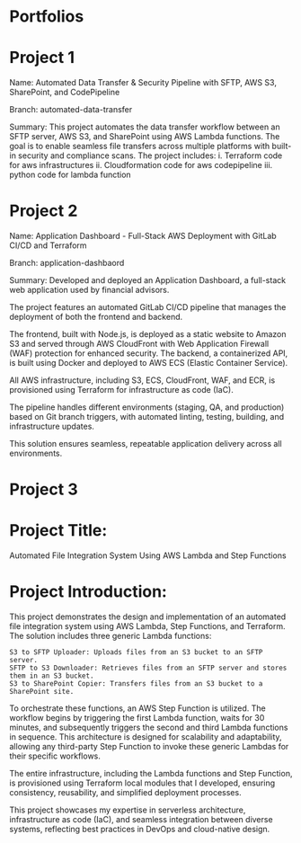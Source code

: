 # Portfolios

# Project 1 
Name: 
Automated Data Transfer & Security Pipeline with SFTP, AWS S3, SharePoint, and CodePipeline

Branch: 
automated-data-transfer

Summary: 
This project automates the data transfer workflow between an SFTP server, AWS S3, and SharePoint using AWS Lambda functions. The goal is to enable seamless file transfers across multiple platforms with built-in security and compliance scans. 
The project includes:
i. Terraform code for aws infrastructures
ii. Cloudformation code for aws codepipeline
iii. python code for lambda function


# Project 2
Name: 
Application Dashboard - Full-Stack AWS Deployment with GitLab CI/CD and Terraform

Branch: 
application-dashbaord

Summary: 
Developed and deployed an Application Dashboard, a full-stack web application used by financial advisors. 

The project features an automated GitLab CI/CD pipeline that manages the deployment of both the frontend and backend.

The frontend, built with Node.js, is deployed as a static website to Amazon S3 and served through AWS CloudFront with Web Application Firewall (WAF) protection for enhanced security. The backend, a containerized API, is built using Docker and deployed to AWS ECS (Elastic Container Service). 

All AWS infrastructure, including S3, ECS, CloudFront, WAF, and ECR, is provisioned using Terraform for infrastructure as code (IaC).

The pipeline handles different environments (staging, QA, and production) based on Git branch triggers, with automated linting, testing, building, and infrastructure updates. 

This solution ensures seamless, repeatable application delivery across all environments.

# Project 3

# Project Title:
Automated File Integration System Using AWS Lambda and Step Functions

# Project Introduction:
This project demonstrates the design and implementation of an automated file integration system using AWS Lambda, Step Functions, and Terraform. The solution includes three generic Lambda functions:

    S3 to SFTP Uploader: Uploads files from an S3 bucket to an SFTP server.
    SFTP to S3 Downloader: Retrieves files from an SFTP server and stores them in an S3 bucket.
    S3 to SharePoint Copier: Transfers files from an S3 bucket to a SharePoint site.

To orchestrate these functions, an AWS Step Function is utilized. The workflow begins by triggering the first Lambda function, waits for 30 minutes, and subsequently triggers the second and third Lambda functions in sequence. This architecture is designed for scalability and adaptability, allowing any third-party Step Function to invoke these generic Lambdas for their specific workflows.

The entire infrastructure, including the Lambda functions and Step Function, is provisioned using Terraform local modules that I developed, ensuring consistency, reusability, and simplified deployment processes.

This project showcases my expertise in serverless architecture, infrastructure as code (IaC), and seamless integration between diverse systems, reflecting best practices in DevOps and cloud-native design.

